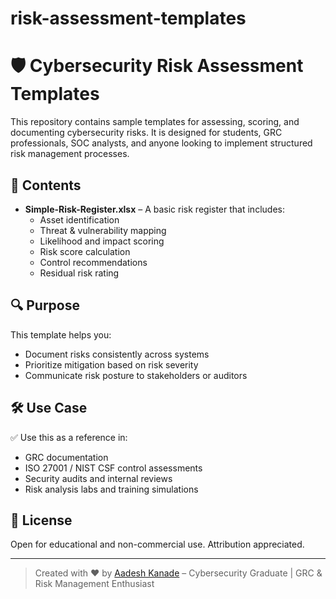 # risk-assessment-templates
# 🛡️ Cybersecurity Risk Assessment Templates

This repository contains sample templates for assessing, scoring, and documenting cybersecurity risks. It is designed for students, GRC professionals, 
SOC analysts, and anyone looking to implement structured risk management processes.

## 📂 Contents

- **Simple-Risk-Register.xlsx** – A basic risk register that includes:
  - Asset identification
  - Threat & vulnerability mapping
  - Likelihood and impact scoring
  - Risk score calculation
  - Control recommendations
  - Residual risk rating

## 🔍 Purpose

This template helps you:
- Document risks consistently across systems
- Prioritize mitigation based on risk severity
- Communicate risk posture to stakeholders or auditors

## 🛠️ Use Case

✅ Use this as a reference in:
- GRC documentation  
- ISO 27001 / NIST CSF control assessments  
- Security audits and internal reviews  
- Risk analysis labs and training simulations  

## 📘 License

Open for educational and non-commercial use. Attribution appreciated.

---

> Created with ❤️ by [Aadesh Kanade](https://github.com/aadeshkanade) – Cybersecurity Graduate | GRC & Risk Management Enthusiast
